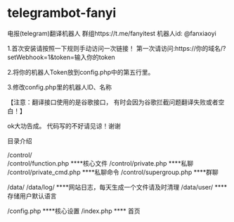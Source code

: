 # telegrambot-fanyi
电报(telegram)翻译机器人 
群组https://t.me/fanyitest
机器人id: @fanxiaoyi

1.首次安装请按照一下规则手动访问一次链接！
  第一次请访问:https://你的域名/?setWebhook=1&token=输入你的token
  
2.将你的机器人Token放到config.php中的第五行里。

3.修改config.php里的机器人ID、名称

【注意：翻译接口使用的是谷歌接口，
有时会因为谷歌拦截问题翻译失败或者空白！】


ok大功告成。
代码写的不好请见谅！谢谢


目录介绍

/control/            
/control/function.php       ****核心文件
/control/private.php        ****私聊
/control/private_cmd.php    ****私聊命令
/control/supergroup.php     ****群聊


/data/
/data/log/                ****网站日志，每天生成一个文件请及时清理
/data/user/               ****存储用户默认语言

/config.php          ****核心设置
/index.php           **** 首页
